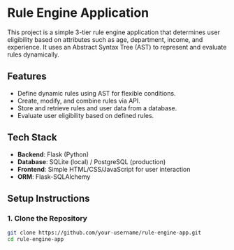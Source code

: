 # Rule Engine Application

This project is a simple 3-tier rule engine application that determines user eligibility based on attributes such as age, department, income, and experience. It uses an Abstract Syntax Tree (AST) to represent and evaluate rules dynamically.

## Features
- Define dynamic rules using AST for flexible conditions.
- Create, modify, and combine rules via API.
- Store and retrieve rules and user data from a database.
- Evaluate user eligibility based on defined rules.

## Tech Stack
- **Backend**: Flask (Python)
- **Database**: SQLite (local) / PostgreSQL (production)
- **Frontend**: Simple HTML/CSS/JavaScript for user interaction
- **ORM**: Flask-SQLAlchemy

## Setup Instructions

### 1. Clone the Repository
```bash
git clone https://github.com/your-username/rule-engine-app.git
cd rule-engine-app
